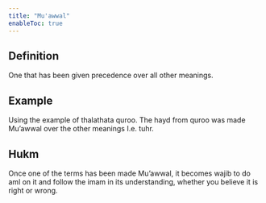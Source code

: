 ```yaml
---
title: "Mu'awwal"
enableToc: true
---
```

## Definition
One that has been given precedence over all other meanings.

## Example
Using the example of thalathata quroo. The hayd from quroo was made Mu’awwal over the other meanings I.e. tuhr.

## Hukm
Once one of the terms has been made Mu’awwal, it becomes wajib to do aml on it and follow the imam in its understanding, whether you believe it is right or wrong.